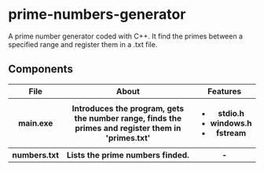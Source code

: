 <h1>prime-numbers-generator</h1>
<p>A prime number generator coded with C++. It find the primes between a specified range and register them in a .txt file.</p>

<h2>Components</h2>
  <table>
    <tr>
      <th>File</th>
      <th>About</th>
      <th>Features</th>
     </tr>
  <tr>
    <th>main.exe</th>
    <th>Introduces the program, gets the number range, finds the primes and register them in 'primes.txt'</th>
    <th>
      <ul>
        <li>stdio.h</li>
        <li>windows.h</li>
        <li>fstream</li>
      </ul>
    </th>
  </tr>
  <tr>
    <th>numbers.txt</th>
    <th>Lists the prime numbers finded.</th>
    <th>-</th>
    
  </table>
  
